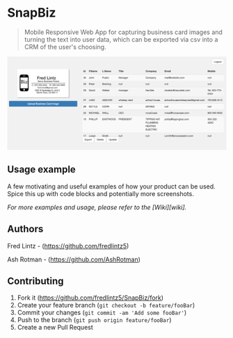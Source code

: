 # SnapBiz
> Mobile Responsive Web App for capturing business card images and turning the text into user data, which can be exported via csv into a CRM of the user's choosing.


![](screenShot.png)


## Usage example

A few motivating and useful examples of how your product can be used. Spice this up with code blocks and potentially more screenshots.

_For more examples and usage, please refer to the [Wiki][wiki]._



## Authors

Fred Lintz - (https://github.com/fredlintz5)

Ash Rotman - (https://github.com/AshRotman)


## Contributing

1. Fork it (<https://github.com/fredlintz5/SnapBiz/fork>)
2. Create your feature branch (`git checkout -b feature/fooBar`)
3. Commit your changes (`git commit -am 'Add some fooBar'`)
4. Push to the branch (`git push origin feature/fooBar`)
5. Create a new Pull Request


